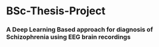 # BSc-Thesis-Project
### **A Deep Learning Based approach for diagnosis of Schizophrenia using EEG brain recordings**
